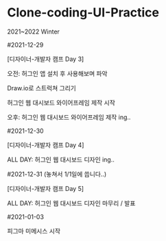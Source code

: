 # Clone-coding-UI-Practice
2021~2022 Winter

#2021-12-29

[디자이너-개발자 캠프 Day 3]

오전: 허그인 앱 설치 후 사용해보며 파악

 Draw.io로 스트럭쳐 그리기
     
 허그인 웹 대시보드 와이어프레임 제작 시작
 
오후: 허그인 웹 대시보드 와이어프레임 제작 ing..



#2021-12-30

[디자이너-개발자 캠프 Day 4]

ALL DAY: 허그인 웹 대시보드 디자인 ing..




#2021-12-31 (놓쳐서 1/1일에 씁니다..)

[디자이너-개발자 캠프 Day 5]

ALL DAY: 허그인 웹 대시보드 디자인 마무리 / 발표





#2021-01-03

피그마 미메시스 시작


